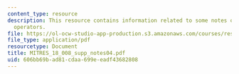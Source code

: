 ```yaml
---
content_type: resource
description: This resource contains information related to some notes on differential
  operators.
file: https://ol-ocw-studio-app-production.s3.amazonaws.com/courses/res-18-008-calculus-revisited-complex-variables-differential-equations-and-linear-algebra-fall-2011/606bb69bad81cdaa699eeadf43682808_MITRES_18_008_supp_notes04.pdf
file_type: application/pdf
resourcetype: Document
title: MITRES_18_008_supp_notes04.pdf
uid: 606bb69b-ad81-cdaa-699e-eadf43682808
---
```

